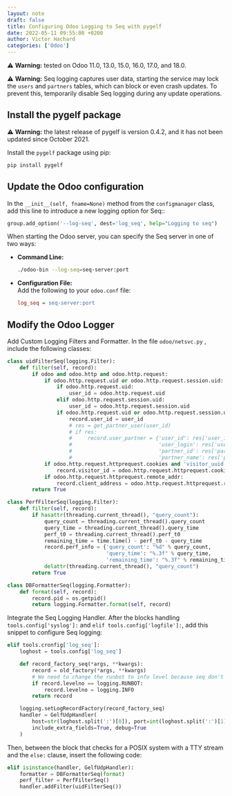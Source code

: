 ```yaml
---
layout: note
draft: false
title: Configuring Odoo Logging to Seq with pygelf
date: 2022-05-11 09:55:00 +0200
author: Victor Hachard
categories: ['Odoo']
---
```


⚠️ **Warning:** tested on Odoo 11.0, 13.0, 15.0, 16.0, 17.0, and 18.0.

⚠️ **Warning:** Seq logging captures user data, starting the service may lock the `users` and `partners` tables, which can block or even crash updates. To prevent this, temporarily disable Seq logging during any update operations.

## Install the pygelf package

⚠️ **Warning:** the latest release of pygelf is version 0.4.2, and it has not been updated since October 2021.

Install the `pygelf` package using pip:

```bash
pip install pygelf
```

## Update the Odoo configuration

In the `__init__(self, fname=None)` method from the `configmanager` class, add this line to introduce a new logging option for Seq::

```py
group.add_option('--log-seq', dest='log_seq', help="Logging to seq")
```

When starting the Odoo server, you can specify the Seq server in one of two ways:

- **Command Line:**  
  ```bash
  ./odoo-bin --log-seq=seq-server:port
  ```
  
- **Configuration File:**  
  Add the following to your `odoo.conf` file:
  ```ini
  log_seq = seq-server:port
  ```

## Modify the Odoo Logger

 Add Custom Logging Filters and Formatter. In the file `odoo/netsvc.py` , include the following classes:

```py
class uidFilterSeq(logging.Filter):
    def filter(self, record):
        if odoo and odoo.http and odoo.http.request:
            if odoo.http.request.uid or odoo.http.request.session.uid:
                if odoo.http.request.uid:
                    user_id = odoo.http.request.uid
                elif odoo.http.request.session.uid:
                    user_id = odoo.http.request.session.uid
                if odoo.http.request.uid or odoo.http.request.session.uid:
                    record.user_id = user_id
                    # res = get_partner_user(user_id)
                    # if res:
                    #     record.user_partner = {'user_id': res['user_id'],
                    #                            'user_login': res['user_login'],
                    #                            'partner_id': res['partner_id'],
                    #                            'partner_name': res['partner_name']}
            if odoo.http.request.httprequest.cookies and 'visitor_uuid' in odoo.http.request.httprequest.cookies:
                record.visitor_id = odoo.http.request.httprequest.cookies['visitor_uuid']
            if odoo.http.request.httprequest.remote_addr:
                record.client_address = odoo.http.request.httprequest.remote_addr
        return True

class PerfFilterSeq(logging.Filter):
    def filter(self, record):
        if hasattr(threading.current_thread(), "query_count"):
            query_count = threading.current_thread().query_count
            query_time = threading.current_thread().query_time
            perf_t0 = threading.current_thread().perf_t0
            remaining_time = time.time() - perf_t0 - query_time
            record.perf_info = {'query_count': "%d" % query_count,
                                'query_time': "%.3f" % query_time,
                                'remaining_time': "%.3f" % remaining_time}
            delattr(threading.current_thread(), "query_count")
        return True

class DBFormatterSeq(logging.Formatter):
    def format(self, record):
        record.pid = os.getpid()
        return logging.Formatter.format(self, record)
```

Integrate the Seq Logging Handler. After the blocks handling `tools.config['syslog']:` and `elif tools.config['logfile']:`, add this snippet to configure Seq logging:

```py
elif tools.cronfig['log_seq']:
    loghost = tools.config['log_seq']

    def record_factory_seq(*args, **kwargs):
        record = old_factory(*args, **kwargs)
        # We need to change the runbot to info level because seq don't have a runbot level
        if record.levelno == logging.RUNBOT:
            record.levelno = logging.INFO
        return record

    logging.setLogRecordFactory(record_factory_seq)
    handler = GelfUdpHandler(
        host=str(loghost.split(':')[0]), port=int(loghost.split(':')[1]),
        include_extra_fields=True, debug=True
    )
```

Then, between the block that checks for a POSIX system with a TTY stream and the `else:` clause, insert the following code:

```py
elif isinstance(handler, GelfUdpHandler):
    formatter = DBFormatterSeq(format)
    perf_filter = PerfFilterSeq()
    handler.addFilter(uidFilterSeq())
```
